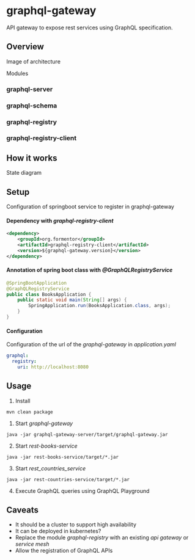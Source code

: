 # graphql-gateway
API gateway to expose rest services using GraphQL specification.

## Overview
Image of architecture

Modules
### graphql-server

### graphql-schema

### graphql-registry

### graphql-registry-client

## How it works
State diagram

## Setup
Configuration of springboot service to register in graphql-gateway

#### Dependency with *graphql-registry-client*
```xml
<dependency>
    <groupId>org.formentor</groupId>
    <artifactId>graphql-registry-client</artifactId>
    <version>${graphql-gateway.version}</version>
</dependency>   
```
#### Annotation of spring boot class with *@GraphQLRegistryService*
```java
@SpringBootApplication
@GraphQLRegistryService
public class BooksApplication {
	public static void main(String[] args) {
		SpringApplication.run(BooksApplication.class, args);
	}
}
```
#### Configuration
Configuration of the url of the *graphql-gateway* in *application.yaml*
```yaml
graphql:
  registry:
    uri: http://localhost:8080
```
## Usage
1. Install
```shell
mvn clean package
```
1. Start *graphql-gateway*
```shell
java -jar graphql-gateway-server/target/graphql-gateway.jar
```
2. Start *rest-books-service*
```shell
java -jar rest-books-service/target/*.jar
```
3. Start *rest_countries_service*
```shell
java -jar rest-countries-service/target/*.jar
```
4. Execute GraphQL queries using GraphQL Playground

## Caveats
- It should be a cluster to support high availability
- It can be deployed in kubernetes?
- Replace the module *graphql-registry* with an existing *api gateway* or *service mesh* 
- Allow the registration of GraphQL APIs